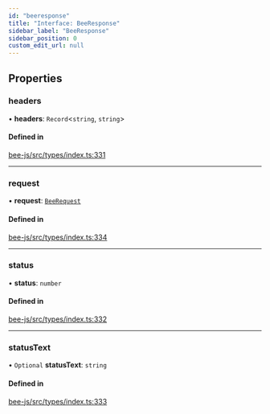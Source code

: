 ```yaml
---
id: "beeresponse"
title: "Interface: BeeResponse"
sidebar_label: "BeeResponse"
sidebar_position: 0
custom_edit_url: null
---
```


## Properties

### headers

• **headers**: `Record`<`string`, `string`\>

#### Defined in

[bee-js/src/types/index.ts:331](https://github.com/ethersphere/bee-js/blob/ae6a776/src/types/index.ts#L331)

___

### request

• **request**: [`BeeRequest`](beerequest.md)

#### Defined in

[bee-js/src/types/index.ts:334](https://github.com/ethersphere/bee-js/blob/ae6a776/src/types/index.ts#L334)

___

### status

• **status**: `number`

#### Defined in

[bee-js/src/types/index.ts:332](https://github.com/ethersphere/bee-js/blob/ae6a776/src/types/index.ts#L332)

___

### statusText

• `Optional` **statusText**: `string`

#### Defined in

[bee-js/src/types/index.ts:333](https://github.com/ethersphere/bee-js/blob/ae6a776/src/types/index.ts#L333)
